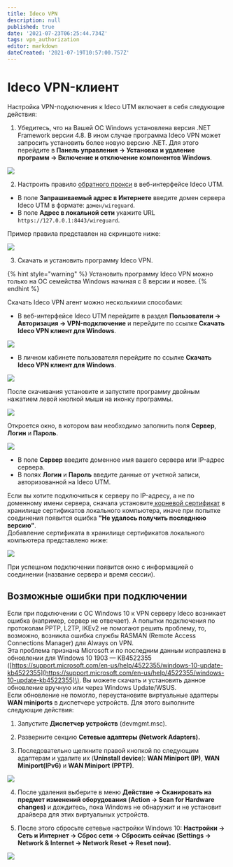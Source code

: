 ```yaml
---
title: Ideco VPN
description: null
published: true
date: '2021-07-23T06:25:44.734Z'
tags: vpn_authorization
editor: markdown
dateCreated: '2021-07-19T10:57:00.757Z'
---
```


# Ideco VPN-клиент

Настройка VPN-подключения к Ideco UTM включает в себя следующие действия:

1. Убедитесь, что на Вашей ОС Windows установлена версия .NET Framework версии 4.8. В ином случае программа Ideco VPN может запросить установить более новую версию .NET. Для этого перейдите в **Панель управления -&gt; Установка и удаление программ -&gt; Включение и отключение компонентов Windows**.

![](../../../../.gitbook/assets/aps-net.png)

2. Настроить правило [обратного прокси](../../reverse-proxy.md) в веб-интерфейсе Ideco UTM.

* В поле **Запрашиваемый адрес в Интернете** введите домен сервера Ideco UTM в формате: `домен/wireguard`.
* В поле **Адрес в локальной сети** укажите URL `https://127.0.0.1:8443/wireguard`.

Пример правила представлен на скриншоте ниже:

![](../../../../.gitbook/assets/unknown.png)

3. Скачать и установить программу Ideco VPN.

{% hint style="warning" %}
Установить программу Ideco VPN можно только на ОС семейства Windows начиная с 8 версии и новее. 
{% endhint %}

Скачать Ideco VPN агент можно несколькими способами:

* В веб-интерфейсе Ideco UTM перейдите в раздел **Пользователи -&gt; Авторизация -&gt; VPN-подключение** и перейдите по ссылке **Скачать Ideco VPN клиент для Windows**.

![](../../../../.gitbook/assets/download-vpn-agent.png)

* В личном кабинете пользователя перейдите по ссылке **Скачать Ideco VPN клиент для Windows**.

![](../../../../.gitbook/assets/lk-download-vpn-agent.png)

После скачивания установите и запустите программу двойным нажатием левой кнопкой мыши на иконку программы.

![](../../../../.gitbook/assets/vpn_on_desktop.png)

Откроется окно, в котором вам необходимо заполнить поля **Сервер**, **Логин** и **Пароль**.

![](../../../../.gitbook/assets/vpn-connect.png)

* В поле **Сервер** введите доменное имя вашего сервера или IP-адрес сервера.
* В полях **Логин** и **Пароль** введите данные от учетной записи, авторизованной на Ideco UTM.

Если вы хотите подключиться к серверу по IP-адресу, а не по доменному имени сервера, сначала установите[ корневой сертификат](../../certificates/) в хранилище сертификатов локального компьютера, иначе при попытке соединения появится ошибка **"Не удалось получить последнюю версию"**.   
Добавление сертификата в хранилище сертификатов локального компьютера представлено ниже:

![](../../../../.gitbook/assets/add-certificate.gif)

При успешном подключении появится окно с информацией о соединении \(название сервера и время сессии\).

## Возможные ошибки при подключении 

Если при подключении с ОС Windows 10 к VPN серверу Ideco возникает ошибка \(например, сервер не отвечает\).  А попытки подключения по протоколам PPTP, L2TP, IKEv2  не помогают решить проблему, то, возможно, возникла ошибка службы RASMAN \(Remote Access Connections Manager\) для Always on VPN.  
Эта проблема признана Microsoft и по последним данным исправлена в обновлении для Windows 10 1903 — KB4522355 \([https://support.microsoft.com/en-us/help/4522355/windows-10-update-kb4522355](https://support.microsoft.com/en-us/help/4522355/windows-10-update-kb4522355)\). Вы можете скачать и установить данное обновление вручную или через Windows Update/WSUS.  
Если обновление не помогло, переустановите виртуальные адаптеры **WAN miniports** в диспетчере устройств. Для этого выполните следующие действия:

1. Запустите **Диспетчер устройств** \(devmgmt.msc\).

2. Разверните секцию **Сетевые адаптеры \(Network Adapters\).**

3. Последовательно щелкните правой кнопкой по следующим адаптерам и удалите их \(**Uninstall device**\): **WAN Miniport \(IP\)**, **WAN Miniport\(IPv6\)** и **WAN Miniport \(PPTP\)**.

![](../../../../.gitbook/assets/adapters.png)

4. После удаления выберите в меню **Действие -&gt; Сканировать на предмет изменений оборудования** **\(Action -&gt; Scan for Hardware changes\)** и дождитесь, пока Windows не обнаружит и не установит драйвера для этих виртуальных устройств.

5. После этого сбросьте сетевые настройки Windows 10: **Настройки -&gt; Сеть и Интернет -&gt; Сброс сети -&gt; Сбросить сейчас \(Settings -&gt; Network & Internet -&gt; Network Reset -&gt; Reset now\).**

![](../../../../.gitbook/assets/net-reset.png)

